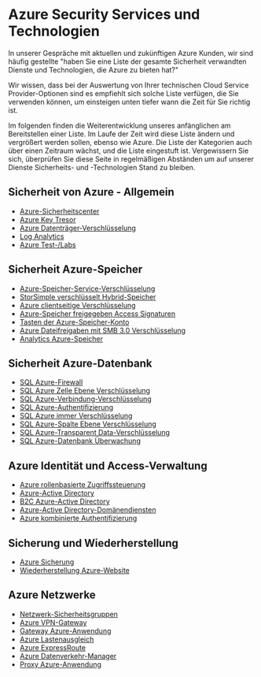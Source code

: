 <properties
   pageTitle="Azure Security Services und Technologien | Microsoft Azure"
   description="Der Artikel enthält eine curated Liste Azure Security Services und Technologien."
   services="security"
   documentationCenter="na"
   authors="TomShinder"
   manager="StevenPo"
   editor="TomSh"/>

<tags
   ms.service="security"
   ms.devlang="na"
   ms.topic="article"
   ms.tgt_pltfrm="na"
   ms.workload="na"
   ms.date="08/09/2016"
   ms.author="yurid"/>

# <a name="azure-security-services-and-technologies"></a>Azure Security Services und Technologien

In unserer Gespräche mit aktuellen und zukünftigen Azure Kunden, wir sind häufig gestellte "haben Sie eine Liste der gesamte Sicherheit verwandten Dienste und Technologien, die Azure zu bieten hat?"
 
Wir wissen, dass bei der Auswertung von Ihrer technischen Cloud Service Provider-Optionen sind es empfiehlt sich solche Liste verfügen, die Sie verwenden können, um einsteigen unten tiefer wann die Zeit für Sie richtig ist.

Im folgenden finden die Weiterentwicklung unseres anfänglichen am Bereitstellen einer Liste. Im Laufe der Zeit wird diese Liste ändern und vergrößert werden sollen, ebenso wie Azure. Die Liste der Kategorien auch über einen Zeitraum wächst, und die Liste eingestuft ist. Vergewissern Sie sich, überprüfen Sie diese Seite in regelmäßigen Abständen um auf unserer Dienste Sicherheits- und -Technologien Stand zu bleiben. 

## <a name="azure-security---general"></a>Sicherheit von Azure - Allgemein
- [Azure-Sicherheitscenter](https://azure.microsoft.com/documentation/services/security-center/)
- [Azure Key Tresor](https://azure.microsoft.com/documentation/services/key-vault/)
- [Azure Datenträger-Verschlüsselung](azure-security-disk-encryption.md)
- [Log Analytics](../log-analytics/log-analytics-overview.md)
- [Azure Test-/Labs](https://azure.microsoft.com/documentation/services/devtest-lab/)

## <a name="azure-storage-security"></a>Sicherheit Azure-Speicher
- [Azure-Speicher-Service-Verschlüsselung](../storage/storage-service-encryption.md)
- [StorSimple verschlüsselt Hybrid-Speicher](https://azure.microsoft.com/documentation/services/storsimple/)
- [Azure clientseitige Verschlüsselung](../storage/storage-client-side-encryption.md)
- [Azure-Speicher freigegeben Access Signaturen](../storage/storage-dotnet-shared-access-signature-part-1.md)
- [Tasten der Azure-Speicher-Konto](../storage/storage-create-storage-account.md)
- [Azure Dateifreigaben mit SMB 3.0 Verschlüsselung](../storage/storage-dotnet-how-to-use-files.md)
- [Analytics Azure-Speicher](https://msdn.microsoft.com/library/hh343270.aspx)

## <a name="azure-database-security"></a>Sicherheit Azure-Datenbank
- [SQL Azure-Firewall](../sql-database/sql-database-firewall-configure.md)
- [SQL Azure Zelle Ebene Verschlüsselung](https://blogs.msdn.microsoft.com/sqlsecurity/2015/05/12/recommendations-for-using-cell-level-encryption-in-azure-sql-database/)
- [SQL Azure-Verbindung-Verschlüsselung](../sql-database/sql-database-security-guidelines.md)
- [SQL Azure-Authentifizierung](../sql-database/sql-database-security-guidelines.md)
- [SQL Azure immer Verschlüsselung](https://msdn.microsoft.com/library/mt163865.aspx)
- [SQL Azure-Spalte Ebene Verschlüsselung](https://msdn.microsoft.com/library/ms179331.aspx)
- [SQL Azure-Transparent Data-Verschlüsselung](https://msdn.microsoft.com/library/dn948096.aspx)
- [SQL Azure-Datenbank Überwachung](../sql-database/sql-database-auditing-get-started.md)

## <a name="azure-identity-and-access-management"></a>Azure Identität und Access-Verwaltung
- [Azure rollenbasierte Zugriffssteuerung](../active-directory/role-based-access-control-configure.md)
- [Azure-Active Directory](../active-directory/active-directory-whatis.md)
- [B2C Azure-Active Directory](../active-directory-b2c/active-directory-b2c-get-started.md)
- [Azure-Active Directory-Domänendiensten](https://azure.microsoft.com/documentation/services/active-directory-ds/)
- [Azure kombinierte Authentifizierung](../multi-factor-authentication/multi-factor-authentication.md)

## <a name="backup-and-disaster-recovery"></a>Sicherung und Wiederherstellung
- [Azure Sicherung](https://azure.microsoft.com/documentation/services/backup/)
- [Wiederherstellung Azure-Website](https://azure.microsoft.com/documentation/services/site-recovery/)

## <a name="azure-networking"></a>Azure Netzwerke
- [Netzwerk-Sicherheitsgruppen](../virtual-network/virtual-networks-nsg.md)
- [Azure VPN-Gateway](../vpn-gateway/vpn-gateway-about-vpngateways.md)
- [Gateway Azure-Anwendung](../application-gateway/application-gateway-introduction.md)
- [Azure Lastenausgleich](../load-balancer/load-balancer-overview.md)
- [Azure ExpressRoute](../expressroute/expressroute-introduction.md)
- [Azure Datenverkehr-Manager](../traffic-manager/traffic-manager-overview.md)
- [Proxy Azure-Anwendung](../active-directory/active-directory-application-proxy-enable.md)
